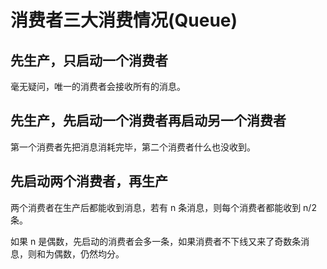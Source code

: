 # 消费者三大消费情况(Queue)

## 先生产，只启动一个消费者

毫无疑问，唯一的消费者会接收所有的消息。

## 先生产，先启动一个消费者再启动另一个消费者

第一个消费者先把消息消耗完毕，第二个消费者什么也没收到。

## 先启动两个消费者，再生产

两个消费者在生产后都能收到消息，若有 n 条消息，则每个消费者都能收到 n/2 条。

如果 n 是偶数，先启动的消费者会多一条，如果消费者不下线又来了奇数条消息，则和为偶数，仍然均分。

